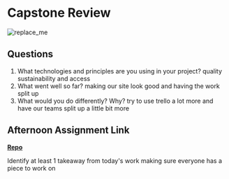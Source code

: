 # Capstone Review

![replace_me](https://codeworks.blob.core.windows.net/public/assets/img/illustrations/placeholder.svg)

## Questions

1. What technologies and principles are you using in your project?
quality sustainability and access
2. What went well so far?
making our site look good and having the work split up
3. What would you do differently? Why?
try to use trello a lot more and have our teams split up a little bit more 
## Afternoon Assignment Link

**[Repo](https://github.com/coombsab/digital-dungeons.git)**

Identify at least 1 takeaway from today's work
making sure everyone has a piece to work on 